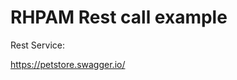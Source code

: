 RHPAM Rest call example
=====================================

Rest Service:

https://petstore.swagger.io/